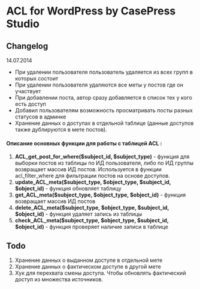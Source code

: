 # ACL for WordPress by CasePress Studio

## Changelog 
14.07.2014
* При удалении пользователя пользователь удаляется из всех групп в которых состоит
* При удалении пользователя удаляются все меты у постов где он участвует
* При добавлении поста, автор сразу добавляется в список тех у кого есть доступ
* Добавил пользователям возможность просматривать посты разных статусов в админке
* Хранение данных о доступах в отдельной таблице (данные доступов также дублируются в мете постов).

#### Описание основных функции для работы с таблицей ACL :

1. **ACL_get_post_for_where($subject_id, $subject_type)** - функция для выборки постов из таблицы по ИД пользователя, либо по ИД группы возвращает массив ИД постов. Используется в функции acl_filter_where для фильтрации постов на основе доступов.
2. **update_ACL_meta($subject_type, $object_type, $subject_id, $object_id)** - функция обновляет таблицу
3. **get_ACL_meta($subject_type, $object_type, $object_id)** - функция возвращает массив ИД постов
4. **delete_ACL_meta($subject_type, $object_type, $subject_id, $object_id)** - функция удаляет запись из таблицы
5. **check_ACL_meta($subject_type, $object_type, $subject_id, $object_id)** - функция проверяет наличие записи в таблице

## Todo
1. Хранение данных о выданном доступе в отдельной мете
2. Хранение данных о фактическом доступе в другой мете
3. Хук для перехвата смены доступа. Чтобы обновлять фактический доступ из множества источников.

